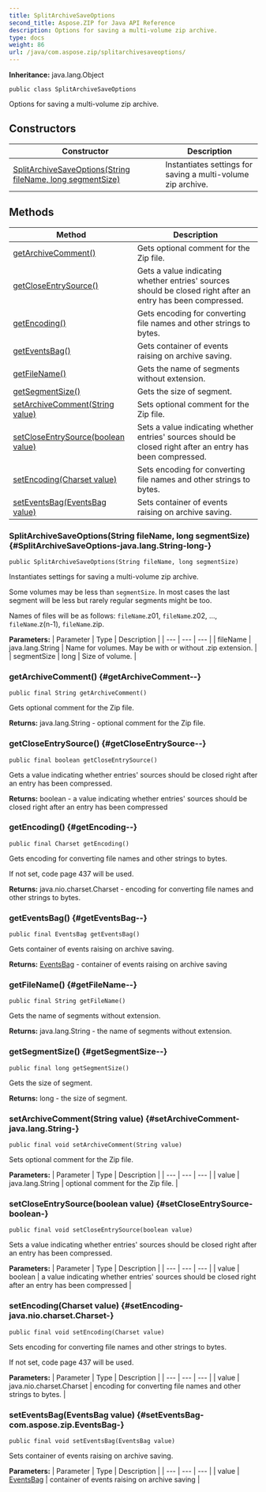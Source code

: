 ```yaml
---
title: SplitArchiveSaveOptions
second_title: Aspose.ZIP for Java API Reference
description: Options for saving a multi-volume zip archive.
type: docs
weight: 86
url: /java/com.aspose.zip/splitarchivesaveoptions/
---
```


**Inheritance:**
java.lang.Object
```
public class SplitArchiveSaveOptions
```

Options for saving a multi-volume zip archive.
## Constructors

| Constructor | Description |
| --- | --- |
| [SplitArchiveSaveOptions(String fileName, long segmentSize)](#SplitArchiveSaveOptions-java.lang.String-long-) | Instantiates settings for saving a multi-volume zip archive. |
## Methods

| Method | Description |
| --- | --- |
| [getArchiveComment()](#getArchiveComment--) | Gets optional comment for the Zip file. |
| [getCloseEntrySource()](#getCloseEntrySource--) | Gets a value indicating whether entries' sources should be closed right after an entry has been compressed. |
| [getEncoding()](#getEncoding--) | Gets encoding for converting file names and other strings to bytes. |
| [getEventsBag()](#getEventsBag--) | Gets container of events raising on archive saving. |
| [getFileName()](#getFileName--) | Gets the name of segments without extension. |
| [getSegmentSize()](#getSegmentSize--) | Gets the size of segment. |
| [setArchiveComment(String value)](#setArchiveComment-java.lang.String-) | Sets optional comment for the Zip file. |
| [setCloseEntrySource(boolean value)](#setCloseEntrySource-boolean-) | Sets a value indicating whether entries' sources should be closed right after an entry has been compressed. |
| [setEncoding(Charset value)](#setEncoding-java.nio.charset.Charset-) | Sets encoding for converting file names and other strings to bytes. |
| [setEventsBag(EventsBag value)](#setEventsBag-com.aspose.zip.EventsBag-) | Sets container of events raising on archive saving. |
### SplitArchiveSaveOptions(String fileName, long segmentSize) {#SplitArchiveSaveOptions-java.lang.String-long-}
```
public SplitArchiveSaveOptions(String fileName, long segmentSize)
```


Instantiates settings for saving a multi-volume zip archive.

Some volumes may be less than `segmentSize`. In most cases the last segment will be less but rarely regular segments might be too.

Names of files will be as follows: `fileName`.z01, `fileName`.z02, ..., `fileName`.z(n-1), `fileName`.zip.

**Parameters:**
| Parameter | Type | Description |
| --- | --- | --- |
| fileName | java.lang.String | Name for volumes. May be with or without .zip extension. |
| segmentSize | long | Size of volume. |

### getArchiveComment() {#getArchiveComment--}
```
public final String getArchiveComment()
```


Gets optional comment for the Zip file.

**Returns:**
java.lang.String - optional comment for the Zip file.
### getCloseEntrySource() {#getCloseEntrySource--}
```
public final boolean getCloseEntrySource()
```


Gets a value indicating whether entries' sources should be closed right after an entry has been compressed.

**Returns:**
boolean - a value indicating whether entries' sources should be closed right after an entry has been compressed
### getEncoding() {#getEncoding--}
```
public final Charset getEncoding()
```


Gets encoding for converting file names and other strings to bytes.

If not set, code page 437 will be used.

**Returns:**
java.nio.charset.Charset - encoding for converting file names and other strings to bytes.
### getEventsBag() {#getEventsBag--}
```
public final EventsBag getEventsBag()
```


Gets container of events raising on archive saving.

**Returns:**
[EventsBag](../../com.aspose.zip/eventsbag) - container of events raising on archive saving
### getFileName() {#getFileName--}
```
public final String getFileName()
```


Gets the name of segments without extension.

**Returns:**
java.lang.String - the name of segments without extension.
### getSegmentSize() {#getSegmentSize--}
```
public final long getSegmentSize()
```


Gets the size of segment.

**Returns:**
long - the size of segment.
### setArchiveComment(String value) {#setArchiveComment-java.lang.String-}
```
public final void setArchiveComment(String value)
```


Sets optional comment for the Zip file.

**Parameters:**
| Parameter | Type | Description |
| --- | --- | --- |
| value | java.lang.String | optional comment for the Zip file. |

### setCloseEntrySource(boolean value) {#setCloseEntrySource-boolean-}
```
public final void setCloseEntrySource(boolean value)
```


Sets a value indicating whether entries' sources should be closed right after an entry has been compressed.

**Parameters:**
| Parameter | Type | Description |
| --- | --- | --- |
| value | boolean | a value indicating whether entries' sources should be closed right after an entry has been compressed |

### setEncoding(Charset value) {#setEncoding-java.nio.charset.Charset-}
```
public final void setEncoding(Charset value)
```


Sets encoding for converting file names and other strings to bytes.

If not set, code page 437 will be used.

**Parameters:**
| Parameter | Type | Description |
| --- | --- | --- |
| value | java.nio.charset.Charset | encoding for converting file names and other strings to bytes. |

### setEventsBag(EventsBag value) {#setEventsBag-com.aspose.zip.EventsBag-}
```
public final void setEventsBag(EventsBag value)
```


Sets container of events raising on archive saving.

**Parameters:**
| Parameter | Type | Description |
| --- | --- | --- |
| value | [EventsBag](../../com.aspose.zip/eventsbag) | container of events raising on archive saving |

